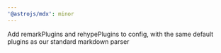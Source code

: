 ```yaml
---
'@astrojs/mdx': minor
---
```


Add remarkPlugins and rehypePlugins to config, with the same default plugins as our standard markdown parser
